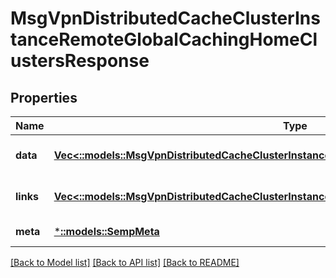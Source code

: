 # MsgVpnDistributedCacheClusterInstanceRemoteGlobalCachingHomeClustersResponse

## Properties
Name | Type | Description | Notes
------------ | ------------- | ------------- | -------------
**data** | [**Vec<::models::MsgVpnDistributedCacheClusterInstanceRemoteGlobalCachingHomeCluster>**](MsgVpnDistributedCacheClusterInstanceRemoteGlobalCachingHomeCluster.md) |  | [optional] [default to null]
**links** | [**Vec<::models::MsgVpnDistributedCacheClusterInstanceRemoteGlobalCachingHomeClusterLinks>**](MsgVpnDistributedCacheClusterInstanceRemoteGlobalCachingHomeClusterLinks.md) |  | [optional] [default to null]
**meta** | [***::models::SempMeta**](SempMeta.md) |  | [default to null]

[[Back to Model list]](../README.md#documentation-for-models) [[Back to API list]](../README.md#documentation-for-api-endpoints) [[Back to README]](../README.md)


